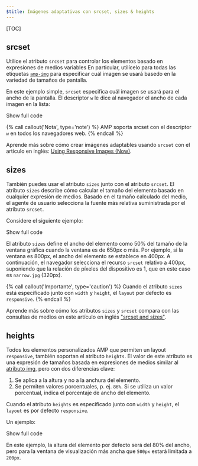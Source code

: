```yaml
---
$title: Imágenes adaptativas con srcset, sizes & heights
---
```

[TOC]

## srcset

Utilice el atributo `srcset` para controlar los elementos
basado en expresiones de medios variables
En particular, utilícelo para todas las etiquetas [`amp-img`](/es/docs/reference/components/amp-img.html) 
para especificar cuál imagen se usará basedo en la variedad de tamaños de pantalla.

En este ejemplo simple, `srcset` especifica cuál imagen se usará para el ancho de la pantalla.
El descriptor `w` le dice al navegador el ancho de cada imagen en la lista:

<!--embedded amp-img example using srcset -->
<div>
<amp-iframe height="231"
            layout="fixed-height"
            sandbox="allow-scripts allow-forms allow-same-origin"
            resizable
            src="https://ampproject-b5f4c.firebaseapp.com/examples/ampimg.srcset.embed.html">
  <div overflow tabindex="0" role="button" aria-label="Show more">Show full code</div>
  <div placeholder></div> 
</amp-iframe>
</div>

{% call callout('Nota', type='note') %}
AMP soporta srcset con el descriptor `w` en todos los navegadores web.
{% endcall %}

Aprende más sobre cómo crear imágenes adaptables usando `srcset`
con el artículo en inglés: [Using Responsive Images (Now)](http://alistapart.com/article/using-responsive-images-now).

## sizes

También puedes usar el atributo `sizes` junto con el atributo `srcset`.
El atributo `sizes` describe cómo calcular el tamaño del elemento basado en cualquier expresión de medios.
Basado en el tamaño calculado del medio, el agente de usuario selecciona la fuente más relativa suministrada por el atributo `srcset`.

Considere el siguiente ejemplo:

<!--embedded amp-img example using sizes -->
<div>
<amp-iframe height="231"
            layout="fixed-height"
            sandbox="allow-scripts allow-forms allow-same-origin"
            resizable
            src="https://ampproject-b5f4c.firebaseapp.com/examples/ampimg.sizes.embed.html">
  <div overflow tabindex="0" role="button" aria-label="Show more">Show full code</div>
  <div placeholder></div> 
</amp-iframe>
</div>

El atributo `sizes` define el ancho del elemento como 50% del tamaño de la ventana gráfica cuando la ventana es de 650px o más.
Por ejemplo, si la ventana es 800px, el ancho del elemento se establece en 400px.
A continuación, el navegador selecciona el recurso `srcset` relativo a 400px, suponiendo que la relación de píxeles del dispositivo es 1, que en este caso es `narrow.jpg` (320px).

{% call callout('Importante', type='caution') %}
Cuando el atributo `sizes` está especificado junto con `width` y `height`, el `layout` por defecto es `responsive`.
{% endcall %}

Aprende más sobre cómo los atributos `sizes` y `srcset` compara 
con las consultas de medios en este artículo en inglés ["srcset and sizes"](https://ericportis.com/posts/2014/srcset-sizes/).

## heights

Todos los elementos personalizados AMP que permiten un layout `responsive`, también soportan el atributo `heights`.
El valor de este atributo es una expresión de tamaños basada en expresiones de medios similar al [atributo img](https://developer.mozilla.org/es/docs/Web/HTML/Elemento/img), pero con dos diferencias clave:

 1. Se aplica a la altura y no a la anchura del elemento.
 2. Se permiten valores porcentuales, p. ej. `86%`. Si se utiliza un valor porcentual, indica el porcentaje 
 de ancho del elemento.

Cuando el atributo `heights` es especificado junto con `width` y `height`, el `layout` es por defecto `responsive`.

Un ejemplo:

<!--embedded amp-img example using heights -->
<div>
<amp-iframe height="193"
            layout="fixed-height"
            sandbox="allow-scripts allow-forms allow-same-origin"
            resizable
            src="https://ampproject-b5f4c.firebaseapp.com/examples/ampimg.heights.embed.html">
  <div overflow tabindex="0" role="button" aria-label="Show more">Show full code</div>
  <div placeholder></div> 
</amp-iframe>
</div>

En este ejemplo, la altura del elemento por defecto será del 80% del ancho, pero para la ventana de visualización más ancha que `500px` estará limitada a `200px`.
